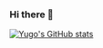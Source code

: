 ### Hi there 👋

[![Yugo's GitHub stats](https://github-readme-stats.vercel.app/api?username=yugoccp)](https://github.com/anuraghazra/github-readme-stats)
